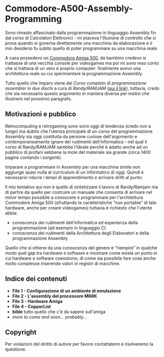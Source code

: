 # Commodore-A500-Assembly-Programming
Sono rimasto affascinato dalla programmazione in linguaggio Assembly fin dal corso di Calcolatori Elettronici - mi piaceva l'illusione di controllo che si prova quando si governa direttamente una macchina da elaborazione e il mio desiderio fu subito quello di poter programmare su una macchina reale.

A casa possedevo un [Commodore Amiga 500](https://cinosarge.altervista.org/restauro-del-commodore-amiga-500/), da bambino credevo si trattasse di una vecchia console per videogames ma poi mi sono reso conto che si trattava di un vero e proprio computer: finalmente avevo una architettura reale su cui sperimentare la programmazione Assembly.

Tutto quello che imparo viene dal _Corso completo di programmazione assembler in due dischi_ a cura di _Randy/RAMJAM_ ([qui il link](http://corsodiassembler.ramjam.it/)), tuttavia, credo che sia necessario questo argomento in maniera diversa per motivi che illustrerò nel prossimo paragrafo.

## Motivazioni e pubblico
Retrocomputing e retrogaming sono sono oggi di tendenza (credo non a lungo) ma dubito che l’utenza principale di un corso del programmazione Assembly sia oggi costituita da persone curiose dell'argomento e contemporaneamente ignare dei rudimenti dell’informatica - nel qual il corso di Randy/RAMJAM sarebbe l’ideale perché è adatto anche ad un pubblico di profani sebbene la mole del materiale sia grande (circa 1400 pagine contando i sorgenti).

Imparare a programmare in Assembly per una macchina simile non aggiunge quasi nulla al curriculum di un informatico di oggi. Quindi è necessario ridurre i tempi di apprendimento e arrivare dritti al punto.

Il mio tentativo qui non è quello di sintetizzare il lavoro di Randy/Ramjam ma di partire da quello per costruire un manuale che consenta di arrivare nel minor tempo possibile a conoscere e programmare per l'architettura Commodore Amiga 500 (sfruttando le caratteristiche "non portable" di tale hardware, anche per creare videogames) tuttavia è richiesto che l'utente abbia:
- conoscenza dei rudimenti dell'informatica ed esperienza della programmazione (ad esempio in linguaggio C)
- conoscenza dei rudimenti della Architettura degli Elaboratori e della programmazione Assembly

Quello che si ottiene da una conoscenza del genere è “riempire” in qualche modo quel gap tra hardware e software e mostrare come esista un punto in cui hardware e software coesistono, di come sia possibile fare cose anche molto complesse inserendo valori in registri di macchine.

## Indice dei contenuti
- **File 1 - Configurazione di un ambiente di emulazione**
- **File 2 - L'assembly del processore M68K**
- **File 3 - Hardware Amiga**
- **File 4 - CopperList**
- **bible** tutto quello che c'è da sapere sull'amiga
- _more to come and soon... probably..._

## Copyright
Per violazioni del diritto di autore per favore contattatemi e risolveremo la questione.
